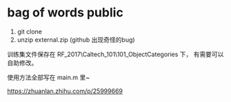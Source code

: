 # bag of words public 




1. git clone 
2. unzip external.zip (github 出现奇怪的bug)


训练集文件保存在 RF_2017\Caltech_101\101_ObjectCategories 下， 有需要可以自助修改。 

使用方法全部写在 main.m  里~


https://zhuanlan.zhihu.com/p/25999669


 